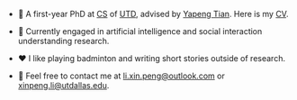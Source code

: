 - 🏫 A first-year PhD at [CS](https://cs.utdallas.edu/) of [UTD](https://www.utdallas.edu/), advised by [Yapeng Tian](https://www.yapengtian.com/). Here is my [CV](https://github.com/Sampson-Lee/Sampson-Lee/blob/main/CV_XinpengLi_2024_Dec.pdf).

- 👀 Currently engaged in artificial intelligence and social interaction understanding research.
- ♥️ I like playing badminton and writing short stories outside of research.
- 📧 Feel free to contact me at li.xin.peng@outlook.com or xinpeng.li@utdallas.edu.
